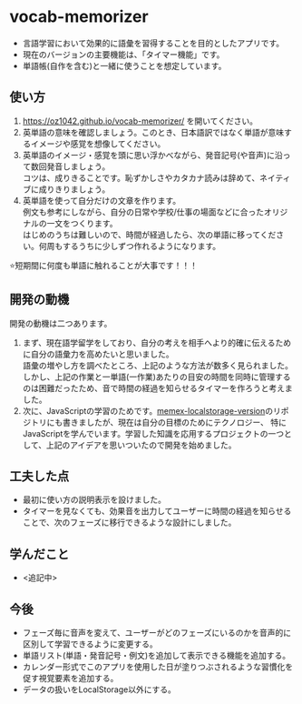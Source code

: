 # vocab-memorizer
- 言語学習において効果的に語彙を習得することを目的としたアプリです。
- 現在のバージョンの主要機能は、「タイマー機能」です。
- 単語帳(自作を含む)と一緒に使うことを想定しています。

## 使い方
1. https://oz1042.github.io/vocab-memorizer/ を開いてください。
2. 英単語の意味を確認しましょう。このとき、日本語訳ではなく単語が意味するイメージや感覚を想像してください。
3. 英単語のイメージ・感覚を頭に思い浮かべながら、発音記号(や音声)に沿って数回発音しましょう。<br>
コツは、成りきることです。恥ずかしさやカタカナ読みは辞めて、ネイティブに成りきりましょう。
4. 英単語を使って自分だけの文章を作ります。<br>
例文も参考にしながら、自分の日常や学校/仕事の場面などに合ったオリジナルの一文をつくります。<br>
はじめのうちは難しいので、時間が経過したら、次の単語に移ってください。何周もするうちに少しずつ作れるようになります。<br>

⭐️短期間に何度も単語に触れることが大事です！！！

## 開発の動機
開発の動機は二つあります。
1. まず、現在語学留学をしており、自分の考えを相手へより的確に伝えるために自分の語彙力を高めたいと思いました。<br>
語彙の増やし方を調べたところ、上記のような方法が数多く見られました。
しかし、上記の作業と一単語(一作業)あたりの目安の時間を同時に管理するのは困難だったため、音で時間の経過を知らせるタイマーを作ろうと考えました。<br>
2. 次に、JavaScriptの学習のためです。[memex-localstorage-version](https://github.com/oz1042/memex-localstorage-version)のリポジトリにも書きましたが、現在は自分の目標のためにテクノロジー、
特にJavaScriptを学んでいます。学習した知識を応用するプロジェクトの一つとして、上記のアイデアを思いついたので開発を始めました。

## 工夫した点
- 最初に使い方の説明表示を設けました。
- タイマーを見なくても、効果音を出力してユーザーに時間の経過を知らせることで、次のフェーズに移行できるような設計にしました。

## 学んだこと
- <追記中>

## 今後
- フェーズ毎に音声を変えて、ユーザーがどのフェーズにいるのかを音声的に区別して学習できるように変更する。
- 単語リスト(単語・発音記号・例文)を追加して表示できる機能を追加する。
- カレンダー形式でこのアプリを使用した日が塗りつぶされるような習慣化を促す視覚要素を追加する。
- データの扱いをLocalStorage以外にする。
